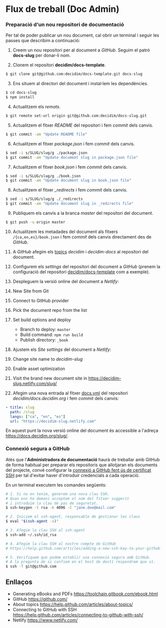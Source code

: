 # Flux de treball (Doc Admin)

### Preparació d'un nou repositori de documentació

Per tal de poder publicar un nou document, cal obrir un terminal i seguir les passes que describim a continuació:

1. Creem un nou repositori per al document a *GitHub*. Seguim el patró **docs-slug** per donar-li nom.

2. Clonem el repositori **decidim/docs-template**.
```bash
$ git clone git@github.com:decidim/docs-template.git docs-slug
```

3. Ens situem al directori del document i instal·lem les dependències.
```bash
$ cd docs-slug
$ npm install
```

4. Actualitzem els *remots*.
```bash
$ git remote set-url origin git@github.com:decidim/docs-slug.git
```

5. Actualitzem el fitxer *README* del repositori i fem *commit* dels canvis.
```bash
$ git commit -am "Update README file"
```

6. Actualitzem el fitxer *package.json* i fem *commit* dels canvis.
```bash
$ sed -i s/SLUG/slug/g ./package.json
$ git commit -am "Update document slug in package.json file"
```

7. Actualitzem el fitxer *book.json* i fem *commit* dels canvis.
```bash
$ sed -i s/SLUG/slug/g ./book.json
$ git commit -am "Update document slug in book.json file"
```

8. Actualitzem el fitxer *_redirects* i fem *commit* dels canvis.
```bash
$ sed -i s/SLUG/slug/g ./_redirects
$ git commit -am "Update document slug in _redirects file"
```

9. Publiquem els canvis a la branca *master* del repositori del document.
```bash
$ git push -u origin master
```

10. Actualitzem les metadades del document als fitxers `/{ca,en,es}/book.json` i fem *commit* dels canvis directament des de *GitHub*.

11. A *GitHub* afegim els [topics](https://help.github.com/articles/about-topics/) *decidim* i *decidim-docs* al repositori del document.

12. Configurem els *settings* del repositori del document a *GitHub* (prenem la configuració del repositori [decidim/docs-template](https://github.com/decidim/docs-template) com a exemple).

13. Despleguem la versió online del document a *Netlify*:

  1. New Site from Git
  2. Connect to GitHub provider
  3. Pick the document repo from the list
  4. Set build options and deploy
      * Branch to deploy: `master`
      * Build command: `npm run build`
      * Publish directory: `_book`

14. Ajustem els *Site settings* del document a *Netlify*:

  1. Change site name to *decidim-slug*
  2. Enable asset optimization
  3. Visit the brand new document site in https://decidim-slug.netlify.com/slug/

15. Afegim una nova entrada al fitxer [docs.yml](https://github.com/decidim/docs.decidim.org/blob/master/_data/docs.yml) del repositori *decidim/docs.decidim.org* i fem *commit* dels canvis:

```yaml
- title: slug
  path: /slug
  langs: ["ca", "en", "es"]
  url: "https://decidim-slug.netlify.com"
```

En aquest punt la nova versió online del document és accessible a l'adreça https://docs.decidim.org/slug/.


### Connexió segura a GitHub

Atès que l'**Administradora de documentació** haurà de treballar amb GitHub de forma habitual
per preparar els repositoris que allotjaran els documents del projecte, convé configurar
la [connexió a GitHub fent ús de certificat SSH](https://help.github.com/articles/connecting-to-github-with-ssh/)
per tal d'evitar haver d'introduir credencials a cada operació.

En un terminal executem les comandes següents:
```bash
# 1. Si no en tenim, generem una nova clau SSH.
# Quan ens ho demani acceptem el nom del fitxer suggerit
# i introduïm la clau de pas de seguretat.
$ ssh-keygen -t rsa -b 4096 -C "jane.doe@mail.com"

# 2. Iniciem el ssh-agent, responsable de gestionar les claus
$ eval "$(ssh-agent -s)"

# 3. Afegim la clau SSH al ssh-agent
$ ssh-add ~/.ssh/id_rsa

# 4. Afegim la clau SSH al nostre compte de GitHub
# https://help.github.com/articles/adding-a-new-ssh-key-to-your-github-account/

# 5. Verifiquem que podem establir una connexió segura amb GitHub.
# A la pregunta de si confiem en el host de destí respondrem que sí.
$ ssh -T git@github.com
```


## Enllaços

- Generating eBooks and PDFs https://toolchain.gitbook.com/ebook.html
- GitHub https://github.com/
- About topics https://help.github.com/articles/about-topics/
- Connecting to GitHub with SSH https://help.github.com/articles/connecting-to-github-with-ssh/
- Netlify https://www.netlify.com/
